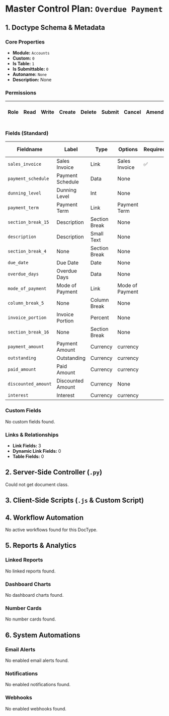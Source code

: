 # Master Control Plan: `Overdue Payment`

## 1. Doctype Schema & Metadata

### Core Properties
- **Module:** `Accounts`
- **Custom:** `0`
- **Is Table:** `1`
- **Is Submittable:** `0`
- **Autoname:** `None`
- **Description:** None

### Permissions
| Role | Read | Write | Create | Delete | Submit | Cancel | Amend | Report | Import | Export | Print | Email | Share | Set User Perms |
|---|---|---|---|---|---|---|---|---|---|---|---|---|---|---|


### Fields (Standard)
| Fieldname | Label | Type | Options | Required | Hidden | Read Only | Default | Description |
|---|---|---|---|---|---|---|---|---|
| `sales_invoice` | Sales Invoice | Link | Sales Invoice | ✅ |  | ✅ | None | None |
| `payment_schedule` | Payment Schedule | Data | None |  |  | ✅ | None | None |
| `dunning_level` | Dunning Level | Int | None |  |  | ✅ | 1 | None |
| `payment_term` | Payment Term | Link | Payment Term |  |  | ✅ | None | None |
| `section_break_15` | Description | Section Break | None |  |  |  | None | None |
| `description` | Description | Small Text | None |  |  | ✅ | None | None |
| `section_break_4` | None | Section Break | None |  |  |  | None | None |
| `due_date` | Due Date | Date | None |  |  | ✅ | None | None |
| `overdue_days` | Overdue Days | Data | None |  |  | ✅ | None | None |
| `mode_of_payment` | Mode of Payment | Link | Mode of Payment |  |  | ✅ | None | None |
| `column_break_5` | None | Column Break | None |  |  |  | None | None |
| `invoice_portion` | Invoice Portion | Percent | None |  |  | ✅ | None | None |
| `section_break_16` | None | Section Break | None |  |  |  | None | None |
| `payment_amount` | Payment Amount | Currency | currency |  |  | ✅ | None | None |
| `outstanding` | Outstanding | Currency | currency |  |  | ✅ | None | None |
| `paid_amount` | Paid Amount | Currency | currency |  |  |  | None | None |
| `discounted_amount` | Discounted Amount | Currency | None |  |  | ✅ | 0 | None |
| `interest` | Interest | Currency | currency |  |  | ✅ | None | None |


### Custom Fields
No custom fields found.


### Links & Relationships
- **Link Fields:** 3
- **Dynamic Link Fields:** 0
- **Table Fields:** 0

## 2. Server-Side Controller (`.py`)
Could not get document class.


## 3. Client-Side Scripts (`.js` & Custom Script)




## 4. Workflow Automation
No active workflows found for this DocType.


## 5. Reports & Analytics
### Linked Reports
No linked reports found.


### Dashboard Charts
No dashboard charts found.


### Number Cards
No number cards found.


## 6. System Automations
### Email Alerts
No enabled email alerts found.


### Notifications
No enabled notifications found.


### Webhooks
No enabled webhooks found.
